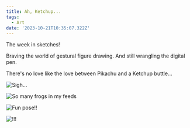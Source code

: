 ```yaml
---
title: Ah, Ketchup...
tags:
  - Art
date: '2023-10-21T10:35:07.322Z'
---
```


The week in sketches!

Braving the world of gestural figure drawing. And still wrangling the digital pen.

There's no love like the love between Pikachu and a Ketchup buttle...

![Sigh...](https://res.cloudinary.com/cpadilla/image/upload/v1697745208/chrisdpadilla/blog/art/pikachu_and_ketchup_hvmvkp.png)

![So many frogs in my feeds](https://res.cloudinary.com/cpadilla/image/upload/v1697745207/chrisdpadilla/blog/art/33_frog_lvijjw.png)

![Fun pose!!](https://res.cloudinary.com/cpadilla/image/upload/v1697745207/chrisdpadilla/blog/art/IMG_3607_Medium_gbhkwi.jpg)

![!!!](https://res.cloudinary.com/cpadilla/image/upload/v1697745207/chrisdpadilla/blog/art/IMG_3608_Medium_cpwsa6.jpg)
